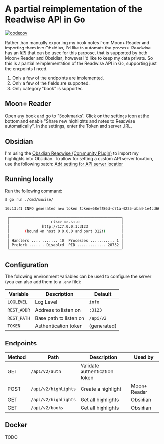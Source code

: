# A partial reimplementation of the Readwise API in Go

[![codecov](https://codecov.io/gh/corani/unwise/graph/badge.svg?token=2FGRUHZ1B5)](https://codecov.io/gh/corani/unwise)

Rather than manually exporting my book notes from Moon+ Reader and importing them into Obsidian,
I'd like to automate the process. Readwise has an [API](https://readwise.io/api_deets) that can be
used for this purpose, that is supported by both Moon+ Reader and Obsidian, however I'd like to
keep my data private. So this is a partial reimplementation of the Readwise API in Go, supporting
just the endpoints I need.

1. Only a few of the endpoints are implemented. 
2. Only a few of the fields are supported. 
3. Only category "book" is supported.

## Moon+ Reader 

Open any book and go to "Bookmarks". Click on the settings icon at the bottom and enable "Share new
highlights and notes to Readwise automatically". In the settings, enter the Token and server URL.

## Obsidian 

I'm using the [Obsidian Readwise (Community Plugin)](https://github.com/renehernandez/obsidian-readwise) 
to import my highlights into Obsidian. To allow for setting a custom API server location, use the 
following patch: [Add setting for API server location](https://github.com/algocentric/obsidian-readwise/commit/f2da99bd9d387536171a1ed37217c5548b236ee4)

## Running locally

Run the following command:

```sh
$ go run ./cmd/unwise/

16:13:41 INFO generated new token token=68ef286d-c71a-4225-aba4-1e4cd6633fc4

 ┌───────────────────────────────────────────────────┐
 │                   Fiber v2.51.0                   │
 │               http://127.0.0.1:3123               │
 │       (bound on host 0.0.0.0 and port 3123)       │
 │                                                   │
 │ Handlers ............ 10  Processes ........... 1 │
 │ Prefork ....... Disabled  PID ............. 28732 │
 └───────────────────────────────────────────────────┘
```

## Configuration 

The following environment variables can be used to configure the server (you can also add them to
a `.env` file): 

| Variable    | Description                   | Default     |
| ----------- | ----------------------------- | ----------- |
| `LOGLEVEL`  | Log Level                     | `info`      |
| `REST_ADDR` | Address to listen on          | `:3123`     |
| `REST_PATH` | Base path to listen on        | `/api/v2`   |
| `TOKEN`     | Authentication token          | (generated) |

## Endpoints

| Method | Path                 | Description                   | Used by      |
| ------ | -------------------- | ----------------------------- | ------------ |
| GET    | `/api/v2/auth`       | Validate authentication token |              |
| POST   | `/api/v2/highlights` | Create a highlight            | Moon+ Reader |
| GET    | `/api/v2/highlights` | Get all highlights            | Obsidian     |
| GET    | `/api/v2/books`      | Get all highlights            | Obsidian     |

## Docker 

TODO
